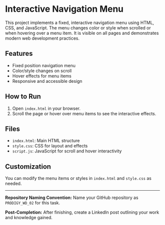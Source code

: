 # Interactive Navigation Menu

This project implements a fixed, interactive navigation menu using HTML, CSS, and JavaScript. The menu changes color or style when scrolled or when hovering over a menu item. It is visible on all pages and demonstrates modern web development practices.

## Features
- Fixed position navigation menu
- Color/style changes on scroll
- Hover effects for menu items
- Responsive and accessible design

## How to Run
1. Open `index.html` in your browser.
2. Scroll the page or hover over menu items to see the interactive effects.

## Files
- `index.html`: Main HTML structure
- `style.css`: CSS for layout and effects
- `script.js`: JavaScript for scroll and hover interactivity

## Customization
You can modify the menu items or styles in `index.html` and `style.css` as needed.

---

**Repository Naming Convention:**
Name your GitHub repository as `PRODIGY_WD_02` for this task.

**Post-Completion:**
After finishing, create a LinkedIn post outlining your work and knowledge gained.
